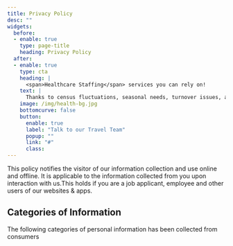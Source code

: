 ```yaml
---
title: Privacy Policy
desc: ""
widgets:
  before:
  - enable: true
    type: page-title
    heading: Privacy Policy
  after:
  - enable: true
    type: cta
    heading: | 
      <span>Healthcare Staffing</span> services you can rely on! 
    text: | 
      Thanks to census fluctuations, seasonal needs, turnover issues, and whatnot, staffing needs can arise anytime! That’s where our exceptionally trained travel nurses will come to the rescue!
    image: /img/health-bg.jpg
    bottomcurve: false
    button:
      enable: true
      label: "Talk to our Travel Team"
      popup: ""
      link: "#"
      class:
---
```


This policy notifies the visitor of our information collection and use online and offline. It is applicable to the information collected from you upon interaction with us.This holds if you are a job applicant, employee and  other users of our websites & apps.

## Categories of Information 


The following categories of personal information has been collected from consumers 

